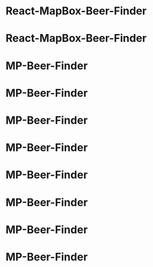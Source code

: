 # React-MapBox-Beer-Finder
# React-MapBox-Beer-Finder
# MP-Beer-Finder
# MP-Beer-Finder
# MP-Beer-Finder
# MP-Beer-Finder
# MP-Beer-Finder
# MP-Beer-Finder
# MP-Beer-Finder
# MP-Beer-Finder
